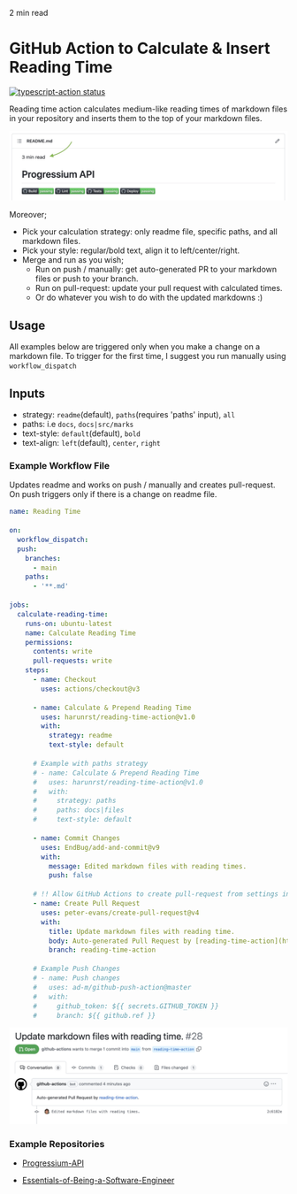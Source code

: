 <p id="reading-time-action-id" align="left">2 min read</p>

# GitHub Action to Calculate & Insert Reading Time

<a href="https://github.com/harunrst/reading-time-action/actions"><img alt="typescript-action status" src="https://github.com/harunrst/reading-time-action/workflows/build-test/badge.svg"></a>

Reading time action calculates medium-like reading times of markdown files in your repository and inserts them to the top of your markdown files.

![](./assets/example_view.jpg)

Moreover;

- Pick your calculation strategy: only readme file, specific paths, and all markdown files.
- Pick your style: regular/bold text, align it to left/center/right.
- Merge and run as you wish;
  - Run on push / manually: get auto-generated PR to your markdown files or push to your branch.
  - Run on pull-request: update your pull request with calculated times.
  - Or do whatever you wish to do with the updated markdowns :)

## Usage

All examples below are triggered only when you make a change on a markdown file. To trigger for the first time, I suggest you run manually using `workflow_dispatch`

## Inputs

- strategy: `readme`(default), `paths`(requires 'paths' input), `all`
- paths: i.e `docs`, `docs|src/marks`
- text-style: `default`(default), `bold`
- text-align: `left`(default), `center`, `right`

### Example Workflow File

Updates readme and works on push / manually and creates pull-request. On push triggers only if there is a change on readme file.

```yaml
name: Reading Time

on:
  workflow_dispatch:
  push:
    branches:
      - main
    paths:
      - '**.md'

jobs:
  calculate-reading-time:
    runs-on: ubuntu-latest
    name: Calculate Reading Time
    permissions:
      contents: write
      pull-requests: write
    steps:
      - name: Checkout
        uses: actions/checkout@v3

      - name: Calculate & Prepend Reading Time
        uses: harunrst/reading-time-action@v1.0
        with:
          strategy: readme
          text-style: default

      # Example with paths strategy
      # - name: Calculate & Prepend Reading Time
      #   uses: harunrst/reading-time-action@v1.0
      #   with:
      #     strategy: paths
      #     paths: docs|files
      #     text-style: default

      - name: Commit Changes
        uses: EndBug/add-and-commit@v9
        with:
          message: Edited markdown files with reading times.
          push: false

      # !! Allow GitHub Actions to create pull-request from settings in your repository
      - name: Create Pull Request
        uses: peter-evans/create-pull-request@v4
        with:
          title: Update markdown files with reading time.
          body: Auto-generated Pull Request by [reading-time-action](https://github.com/harunrst/reading-time-action).
          branch: reading-time-action

      # Example Push Changes
      # - name: Push changes
      #   uses: ad-m/github-push-action@master
      #   with:
      #     github_token: ${{ secrets.GITHUB_TOKEN }}
      #     branch: ${{ github.ref }}
```

![](./assets/pull_request.jpeg)

### Example Repositories

- [Progressium-API](https://github.com/harunrst/Progressium-Api)

- [Essentials-of-Being-a-Software-Engineer](https://github.com/harunrst/Essentials-of-Being-a-Software-Engineer)
